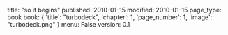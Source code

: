 title: "so it begins"
published: 2010-01-15
modified: 2010-01-15
page_type: book
book: { 'title': "turbodeck", 'chapter': 1, 'page_number': 1, 'image': "turbodeck.png" }
menu: False
version: 0.1
